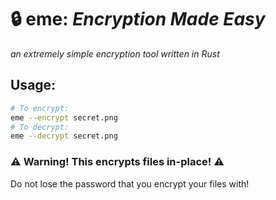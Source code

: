 # 🔒 eme: *Encryption Made Easy*
*an extremely simple encryption tool written in Rust*

## Usage:
```bash
# To encrypt:
eme --encrypt secret.png
# To decrypt:
eme --decrypt secret.png
```

### ⚠️ Warning! This encrypts files in-place! ⚠️
Do not lose the password that you encrypt your files with! 
